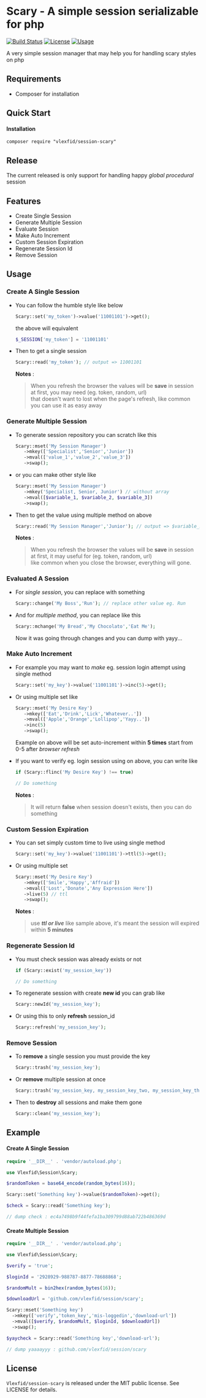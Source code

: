 Scary - A simple session serializable for php
======================================================

[![Build Status](https://img.shields.io/travis/vlexfid/session-scary.svg?style=flat-square)](https://travis-ci.com/vlexfid/session-scary)
[![License](http://img.shields.io/:license-mit-blue.svg?style=flat-square)](http://doge.mit-license.org)
[![Usage](https://img.shields.io/badge/usage-easy-ff69b4.svg)](https://github.com/vlexfid/php-encryption)

A very simple session manager that may help you for handling scary styles on php

## Requirements
* Composer for installation

## Quick Start

#### Installation
```
composer require "vlexfid/session-scary"
```

## Release
The current released is only support for handling happy _global procedural_ session

## Features
* Create Single Session
* Generate Multiple Session
* Evaluate Session
* Make Auto Increment
* Custom Session Expiration
* Regenerate Session Id
* Remove Session

## Usage

### Create A Single Session
* You can follow the humble style like below
  ```php
  Scary::set('my_token')->value('11001101')->get();
  ```
  the above will equivalent

  ```php
  $_SESSION['my_token'] = '11001101'
  ```

* Then to get a single session
  ```php
  Scary::read('my_token'); // output => 11001101
  ```
  
  **Notes** : 
  > When you refresh the browser the values will be **save** in session at first, you may need (eg. token, random, url)  
  that doesn't want to lost when the page's refresh, like common you can use it as easy away

### Generate Multiple Session
* To generate session repository you can scratch like this
   ```php
   Scary::mset('My Session Manager')
      ->mkey(['Specialist','Senior','Junior'])
      ->mval(['value_1','value_2','value_3'])
      ->swap();
   ```   
* or you can make other style like
   ```php
   Scary::mset('My Session Manager')
      ->mkey('Specialist, Senior, Junior') // without array
      ->mval([$variable_1, $variable_2, $variable_3])
      ->swap();
    ```
* Then to get the value using multiple method on above
  ```php
  Scary::read('My Session Manager','Junior'); // output => $variable_3
  ```

  **Notes** : 
  > When you refresh the browser the values will be **save** in session at first, it may useful for (eg. token, random, url)  
  like common when you close the browser, everything will gone.

### Evaluated A Session
* For _single session_, you can replace with something
   ```php
   Scary::change('My Boss','Run'); // replace other value eg. Run
   ```
* And for _multiple method_, you can replace like this
   ```php
   Scary::mchange('My Bread','My Chocolato','Eat Me');
   ```
   
  Now it was going through changes and you can dump with yayy...

### Make Auto Increment
* For example you may want to _make_ eg. session login attempt using single method
   ```php
   Scary::set('my_key')->value('11001101')->inc(5)->get();
   ```

* Or using multiple set like
  ```php
  Scary::mset('My Desire Key')
     ->mkey(['Eat','Drink','Lick','Whatever..'])
     ->mval(['Apple','Orange','Lollipop','Yayy..'])
     ->inc(5)
     ->swap();
  ```

  Example on above will be set auto-increment within **5 times** start from 0-5 after _browser refresh_

* If you want to verify eg. login session using on above, you can write like
   ```php
   if (Scary::flinc('My Desire Key') !== true)
   
   // Do something
   ```
   **Notes** : 
   > It will return **false** when session doesn't exists, then you can do something 

### Custom Session Expiration
* You can set simply custom time to live using single method
   ```php
   Scary::set('my_key')->value('11001101')->ttl(5)->get();
   ```
   
* Or using multiple set
   ```php
   Scary::mset('My Desire Key')
      ->mkey(['Smile','Happy','Affraid'])
      ->mval(['Lost','Donate','Any Expression Here'])
      ->live(5) // ttl
      ->swap();
   ```
   **Notes** : 
   > use _**ttl or live**_ like sample above, it's meant the session will expired within **5 minutes**

### Regenerate Session Id
* You must check session was already exists or not
   ```php
   if (Scary::exist('my_session_key'))
   
   // Do something
   ```
   
* To regenerate session with create **new id** you can grab like
   ```php
   Scary::newId('my_session_key');
   ```
   
* Or using this to only **refresh** session_id
   ```php
   Scary::refresh('my_session_key');
   ```

### Remove Session
* To **remove** a single session you must provide the key
   ```php
   Scary::trash('my_session_key');
   ```
   
* Or **remove** multiple session at once
   ```php
   Scary::trash('my_session_key, my_session_key_two, my_session_key_three, and...');
   ```
   
* Then to **destroy** all sessions and make them gone
   ```php
   Scary::clean('my_session_key');
   ```

## Example

#### Create A Single Session
```php
require '__DIR__' . 'vendor/autoload.php';

use Vlexfid\Session\Scary;

$randomToken = base64_encode(random_bytes(16));

Scary::set('Something key')->value($randomToken)->get();

$check = Scary::read('Something key');

// dump check : ec4a7498b9f44fefa1ba309799d88ab722b486369d
```

#### Create Multiple Session
```php
require '__DIR__' . 'vendor/autoload.php';

use Vlexfid\Session\Scary;

$verify = 'true';

$loginId = '2928929-988787-8877-78688868';

$randomMult = bin2hex(random_bytes(16));

$downloadUrl = 'github.com/vlexfid/session/scary';

Scary::mset('Something key')
  ->mkey(['verify','token_key','mis-loggedin','download-url'])
  ->mval([$verify, $randomMult, $loginId, $downloadUrl])
  ->swap();

$yaycheck = Scary::read('Something key','download-url');

// dump yaaaayyy : github.com/vlexfid/session/scary
```

## License

`Vlexfid/session-scary` is released under the MIT public license. See LICENSE for details.
